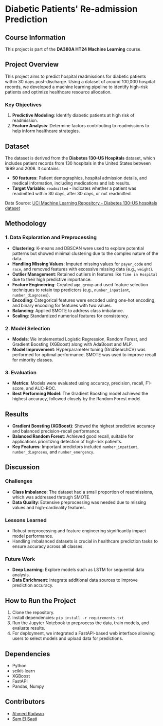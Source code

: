 # Diabetic Patients' Re-admission Prediction

## Course Information
This project is part of the **DA380A HT24 Machine Learning** course.

## Project Overview
This project aims to predict hospital readmissions for diabetic patients within 30 days post-discharge. Using a dataset of around 100,000 hospital records, we developed a machine learning pipeline to identify high-risk patients and optimize healthcare resource allocation.

### Key Objectives
1. **Predictive Modeling**: Identify diabetic patients at high risk of readmission.
2. **Feature Analysis**: Determine factors contributing to readmissions to help inform healthcare strategies.

## Dataset
The dataset is derived from the **Diabetes 130-US Hospitals** dataset, which includes patient records from 130 hospitals in the United States between 1999 and 2008. It contains:
- **50 features**: Patient demographics, hospital admission details, and medical information, including medications and lab results.
- **Target Variable**: `readmitted` - indicates whether a patient was readmitted within 30 days, after 30 days, or not readmitted.

Data Source: [UCI Machine Learning Repository - Diabetes 130-US hospitals dataset](https://archive.ics.uci.edu/ml/datasets/Diabetes+130-US+hospitals+for+years+1999-2008)

## Methodology
### 1. Data Exploration and Preprocessing
   - **Clustering**: K-means and DBSCAN were used to explore potential patterns but showed minimal clustering due to the complex nature of the data.
   - **Handling Missing Values**: Imputed missing values for `payer_code` and `race`, and removed features with excessive missing data (e.g., `weight`).
   - **Outlier Management**: Retained outliers in features like `Time in Hospital` due to their high predictive importance.
   - **Feature Engineering**: Created `age_group` and used feature selection techniques to retain top predictors (e.g., `number_inpatient`, `number_diagnoses`).
   - **Encoding**: Categorical features were encoded using one-hot encoding, and binary encoding for features with two values.
   - **Balancing**: Applied SMOTE to address class imbalance.
   - **Scaling**: Standardized numerical features for consistency.

### 2. Model Selection
   - **Models**: We implemented Logistic Regression, Random Forest, and Gradient Boosting (XGBoost) along with AdaBoost and MLP.
   - **Model Improvement**: Hyperparameter tuning (GridSearchCV) was performed for optimal performance. SMOTE was used to improve recall for minority classes.

### 3. Evaluation
   - **Metrics**: Models were evaluated using accuracy, precision, recall, F1-score, and AUC-ROC.
   - **Best Performing Model**: The Gradient Boosting model achieved the highest accuracy, followed closely by the Random Forest model.

## Results
- **Gradient Boosting (XGBoost)**: Showed the highest predictive accuracy and balanced precision-recall performance.
- **Balanced Random Forest**: Achieved good recall, suitable for applications prioritizing detection of high-risk patients.
- **Key Features**: Important predictors included `number_inpatient`, `number_diagnoses`, and `number_emergency`.

## Discussion
### Challenges
- **Class Imbalance**: The dataset had a small proportion of readmissions, which was addressed through SMOTE.
- **Data Quality**: Extensive preprocessing was needed due to missing values and high-cardinality features.

### Lessons Learned
- Robust preprocessing and feature engineering significantly impact model performance.
- Handling imbalanced datasets is crucial in healthcare prediction tasks to ensure accuracy across all classes.

### Future Work
- **Deep Learning**: Explore models such as LSTM for sequential data analysis.
- **Data Enrichment**: Integrate additional data sources to improve prediction accuracy.

## How to Run the Project
1. Clone the repository.
2. Install dependencies: `pip install -r requirements.txt`
3. Run the Jupyter Notebook to preprocess the data, train models, and evaluate results.
4. For deployment, we integrated a FastAPI-based web interface allowing users to select models and upload data for predictions.

## Dependencies
- Python
- scikit-learn
- XGBoost
- FastAPI
- Pandas, Numpy

## Contributors
- [Ahmed Radwan](https://github.com/Ahmedradwancs)
- [Sam El Saati](https://github.com/sams258)

